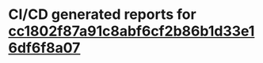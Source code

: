 # CI/CD generated reports for [cc1802f87a91c8abf6cf2b86b1d33e16df6f8a07](https://github.com/hydephp/develop/commit/cc1802f87a91c8abf6cf2b86b1d33e16df6f8a07)
